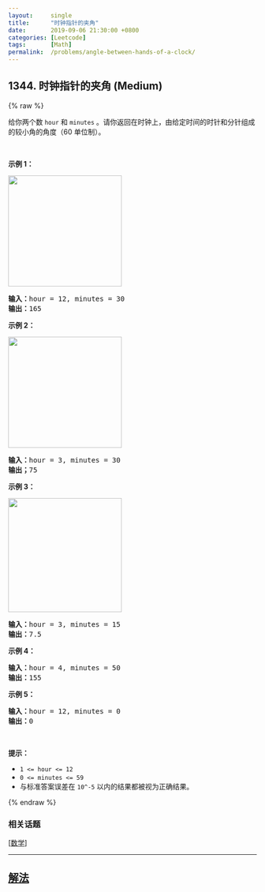 ```yaml
---
layout:     single
title:      "时钟指针的夹角"
date:       2019-09-06 21:30:00 +0800
categories: [Leetcode]
tags:       [Math]
permalink:  /problems/angle-between-hands-of-a-clock/
---
```


## 1344. 时钟指针的夹角 (Medium)

{% raw %}

<p>给你两个数&nbsp;<code>hour</code>&nbsp;和&nbsp;<code>minutes</code>&nbsp;。请你返回在时钟上，由给定时间的时针和分针组成的较小角的角度（60 单位制）。</p>

<p>&nbsp;</p>

<p><strong>示例 1：</strong></p>

<p><img alt="" src="https://assets.leetcode-cn.com/aliyun-lc-upload/uploads/2020/02/08/sample_1_1673.png" style="height: 225px; width: 230px;"></p>

<pre><strong>输入：</strong>hour = 12, minutes = 30
<strong>输出：</strong>165
</pre>

<p><strong>示例 2：</strong></p>

<p><img alt="" src="https://assets.leetcode-cn.com/aliyun-lc-upload/uploads/2020/02/08/sample_2_1673.png" style="height: 225px; width: 230px;"></p>

<pre><strong>输入：</strong>hour = 3, minutes = 30
<strong>输出；</strong>75
</pre>

<p><strong>示例 3：</strong></p>

<p><strong><img alt="" src="https://assets.leetcode-cn.com/aliyun-lc-upload/uploads/2020/02/08/sample_3_1673.png" style="height: 231px; width: 230px;"></strong></p>

<pre><strong>输入：</strong>hour = 3, minutes = 15
<strong>输出：</strong>7.5
</pre>

<p><strong>示例 4：</strong></p>

<pre><strong>输入：</strong>hour = 4, minutes = 50
<strong>输出：</strong>155
</pre>

<p><strong>示例 5：</strong></p>

<pre><strong>输入：</strong>hour = 12, minutes = 0
<strong>输出：</strong>0
</pre>

<p>&nbsp;</p>

<p><strong>提示：</strong></p>

<ul>
	<li><code>1 &lt;= hour &lt;= 12</code></li>
	<li><code>0 &lt;= minutes &lt;= 59</code></li>
	<li>与标准答案误差在&nbsp;<code>10^-5</code>&nbsp;以内的结果都被视为正确结果。</li>
</ul>

{% endraw %}

### 相关话题
  [[数学](https://github.com/openset/leetcode/tree/master/tag/math/README.md)]

---

## [解法](https://github.com/openset/leetcode/tree/master/problems/angle-between-hands-of-a-clock)
